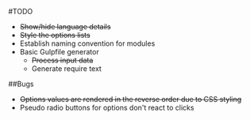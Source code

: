 #TODO

* ~~Show/hide language details~~
* ~~Style the options lists~~
* Establish naming convention for modules
* Basic Gulpfile generator
    * ~~Process input data~~
    * Generate require text

##Bugs
* ~~Options values are rendered in the reverse order due to CSS styling~~
* Pseudo radio buttons for options don't react to clicks
